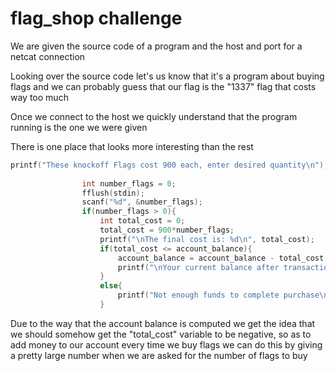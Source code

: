 # flag_shop challenge

We are given the source code of a program and the host and port for a netcat connection

Looking over the source code let's us know that it's a program about buying flags and we can probably guess that our flag is the "1337" flag that costs way too much

Once we connect to the host we quickly understand that the program running is the one we were given

There is one place that looks more interesting than the rest

```c
printf("These knockoff Flags cost 900 each, enter desired quantity\n");
                
                int number_flags = 0;
                fflush(stdin);
                scanf("%d", &number_flags);
                if(number_flags > 0){
                    int total_cost = 0;
                    total_cost = 900*number_flags;
                    printf("\nThe final cost is: %d\n", total_cost);
                    if(total_cost <= account_balance){
                        account_balance = account_balance - total_cost;
                        printf("\nYour current balance after transaction: %d\n\n", account_balance);
                    }
                    else{
                        printf("Not enough funds to complete purchase\n");
                    }
```
Due to the way that the account balance is computed we get the idea that we should somehow get the "total_cost" variable to be negative, so as to add money to our account every time we buy flags we can do this by giving a pretty large number when we are asked for the number of flags to buy
